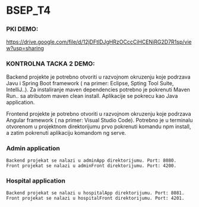 # BSEP_T4

### PKI DEMO:
https://drive.google.com/file/d/12jDFtlDJgHRzOCccCiHCENiRG2D7R1sp/view?usp=sharing

### KONTROLNA TACKA 2 DEMO:

Backend projekte je potrebno otvoriti u razvojnom okruzenju koje podrzava Javu i Spring Boot framework ( na primer: Eclipse, Spting Tool Suite, IntelliJ..). Za instaliranje maven dependencies potrebno je pokrenuti Maven Run.. sa atributom maven clean install. Aplikacije se pokrecu kao Java application.

Frontend projekte je potrebno otvoriti u razvojnom okruzenju koje podrzava Angular framework ( na primer: Visual Studio Code). Potrebno je u terminalu otvorenom u projektnom direktorijumu prvo pokrenuti komandu npm install, a zatim pokrenuti aplikaciju komandom ng serve.

### Admin application
```
Backend projekat se nalazi u adminApp direktorijumu. Port: 8080.
Front projekat se nalazi u adminFront direktorijumu. Port: 4200.
```
### Hospital application
```
Backend projekat se nalazi u hospitalApp direktorijumu. Port: 8081.
Front projekat se nalazi u hospitalFront direktorijumu. Port: 4201.
```
